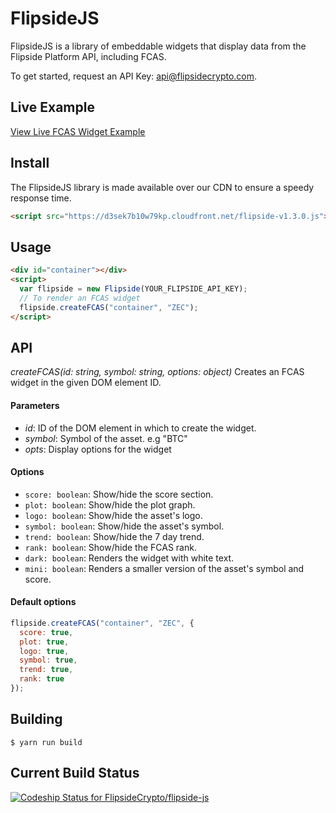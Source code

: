 # FlipsideJS

FlipsideJS is a library of embeddable widgets that display data from the Flipside Platform API, including FCAS.

To get started, request an API Key: api@flipsidecrypto.com.

## Live Example

[View Live FCAS Widget Example](https://jsfiddle.net/flipsidejim/f7zpd0uj/20/)

## Install

The FlipsideJS library is made available over our CDN to ensure a speedy response time.

```html
<script src="https://d3sek7b10w79kp.cloudfront.net/flipside-v1.3.0.js"></script>
```

## Usage

```html
<div id="container"></div>
<script>
  var flipside = new Flipside(YOUR_FLIPSIDE_API_KEY);
  // To render an FCAS widget
  flipside.createFCAS("container", "ZEC");
</script>
```

## API

_createFCAS(id: string, symbol: string, options: object)_
Creates an FCAS widget in the given DOM element ID.

#### Parameters

- _id_: ID of the DOM element in which to create the widget.
- _symbol_: Symbol of the asset. e.g "BTC"
- _opts_: Display options for the widget

#### Options

- `score: boolean`: Show/hide the score section.
- `plot: boolean`: Show/hide the plot graph.
- `logo: boolean`: Show/hide the asset's logo.
- `symbol: boolean`: Show/hide the asset's symbol.
- `trend: boolean`: Show/hide the 7 day trend.
- `rank: boolean`: Show/hide the FCAS rank.
- `dark: boolean`: Renders the widget with white text.
- `mini: boolean`: Renders a smaller version of the asset's symbol and score.

#### Default options

```js
flipside.createFCAS("container", "ZEC", {
  score: true,
  plot: true,
  logo: true,
  symbol: true,
  trend: true,
  rank: true
});
```

## Building

```
$ yarn run build
```

## Current Build Status

[ ![Codeship Status for FlipsideCrypto/flipside-js](https://app.codeship.com/projects/90a5caa0-d718-0136-0d76-3af8ab8e471d/status?branch=master)](https://app.codeship.com/projects/317100)
